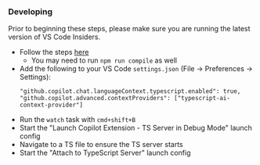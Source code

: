 ### Developing
Prior to beginning these steps, please make sure you are running the latest version of VS Code Insiders.
- Follow the steps [here](../../../CONTRIBUTING.md#first-time-setup)
    - You may need to run `npm run compile` as well
- Add the following to your VS Code `settings.json` (File -> Preferences -> Settings):
    ```
    "github.copilot.chat.languageContext.typescript.enabled": true,
	"github.copilot.advanced.contextProviders": ["typescript-ai-context-provider"]
    ```
- Run the `watch` task with `cmd+shift+B`
- Start the "Launch Copilot Extension - TS Server in Debug Mode" launch config
- Navigate to a TS file to ensure the TS server starts
- Start the "Attach to TypeScript Server" launch config